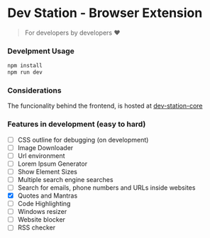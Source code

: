 # Dev Station - Browser Extension

> For developers by developers ❤️

### Develpment Usage
```sh
npm install 
npm run dev
```

### Considerations 
The funcionality behind the frontend, is hosted at [dev-station-core](https://github.com/cr0wg4n/dev-station-core)

### Features in development (easy to hard)
- [ ] CSS outline for debugging (on development)
- [ ] Image Downloader
- [ ] Url environment
- [ ] Lorem Ipsum Generator
- [ ] Show Element Sizes
- [ ] Multiple search engine searches
- [ ] Search for emails, phone numbers and URLs inside websites
- [x] Quotes and Mantras
- [ ] Code Highlighting
- [ ] Windows resizer
- [ ] Website blocker
- [ ] RSS checker
